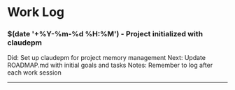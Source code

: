 # Work Log

### $(date '+%Y-%m-%d %H:%M') - Project initialized with claudepm
Did: Set up claudepm for project memory management
Next: Update ROADMAP.md with initial goals and tasks
Notes: Remember to log after each work session

---
